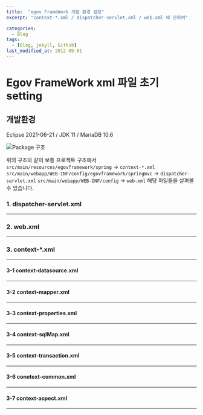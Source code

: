 ```yaml
---
title:  "egov FrameWork 개발 환경 설정"
excerpt: "context-*.xml / dispatcher-servlet.xml / web.xml 에 관하여"

categories:
  - Blog
tags:
  - [Blog, jekyll, Github]
last_modified_at: 2012-09-01
---
```

# Egov FrameWork xml 파일 초기 setting

## 개발환경
Eclipse 2021-06-21 / JDK 11 / MariaDB 10.6

![Package 구조]("https://github.com/woon7650/woon7650.github.io/tree/master/assets/img/egovSetting.png")

위의 구조와 같이 보통 프로젝트 구조에서
`src/main/resources/egovframework/spring` -> `context-*.xml`
 `src/main/webapp/WEB-INF/config/egovframework/springmvc` -> `dispatcher-servlet.xml`
 `src/main/webapp/WEB-INF/config` -> `web.xml`
 해당 파일들을 살펴볼 수 있습니다.


### 1. dispatcher-servlet.xml

---
### 2. web.xml

---
### 3. context-*.xml

---
#### 3-1 context-datasource.xml

---
#### 3-2 context-mapper.xml

---
#### 3-3 context-properties.xml

---
#### 3-4 context-sqlMap.xml

---
#### 3-5 context-transaction.xml

---
#### 3-6 conetext-common.xml

---
#### 3-7 context-aspect.xml

---

